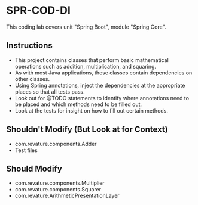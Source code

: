 # SPR-COD-DI

This coding lab covers unit "Spring Boot", module "Spring Core". 

## Instructions
- This project contains classes that perform basic mathematical operations such as addition, multiplication, and squaring. 
- As with most Java applications, these classes contain dependencies on other classes.
- Using Spring annotations, inject the dependencies at the appropriate places so that all tests pass.
- Look out for @TODO statements to identify where annotations need to be placed and which methods need to be filled out.
- Look at the tests for insight on how to fill out certain methods.

## Shouldn't Modify (But Look at for Context)
- com.revature.components.Adder
- Test files

## Should Modify
- com.revature.components.Multiplier
- com.revature.components.Squarer 
- com.revature.ArithmeticPresentationLayer